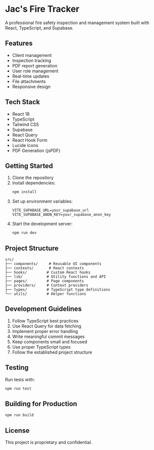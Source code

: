# Jac's Fire Tracker

A professional fire safety inspection and management system built with React, TypeScript, and Supabase.

## Features

- Client management
- Inspection tracking
- PDF report generation
- User role management
- Real-time updates
- File attachments
- Responsive design

## Tech Stack

- React 18
- TypeScript
- Tailwind CSS
- Supabase
- React Query
- React Hook Form
- Lucide Icons
- PDF Generation (jsPDF)

## Getting Started

1. Clone the repository
2. Install dependencies:
   ```bash
   npm install
   ```
3. Set up environment variables:
   ```
   VITE_SUPABASE_URL=your_supabase_url
   VITE_SUPABASE_ANON_KEY=your_supabase_anon_key
   ```
4. Start the development server:
   ```bash
   npm run dev
   ```

## Project Structure

```
src/
├── components/     # Reusable UI components
├── contexts/       # React contexts
├── hooks/         # Custom React hooks
├── lib/           # Utility functions and API
├── pages/         # Page components
├── providers/     # Context providers
├── types/         # TypeScript type definitions
└── utils/         # Helper functions
```

## Development Guidelines

1. Follow TypeScript best practices
2. Use React Query for data fetching
3. Implement proper error handling
4. Write meaningful commit messages
5. Keep components small and focused
6. Use proper TypeScript types
7. Follow the established project structure

## Testing

Run tests with:
```bash
npm run test
```

## Building for Production

```bash
npm run build
```

## License

This project is proprietary and confidential.